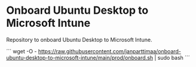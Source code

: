 # Onboard Ubuntu Desktop to Microsoft Intune
Repository to onboard Ubuntu Desktop to Microsoft Intune.
 
´´´
wget -O - https://raw.githubusercontent.com/janparttimaa/onboard-ubuntu-desktop-to-microsoft-intune/main/prod/onboard.sh | sudo bash
´´´
